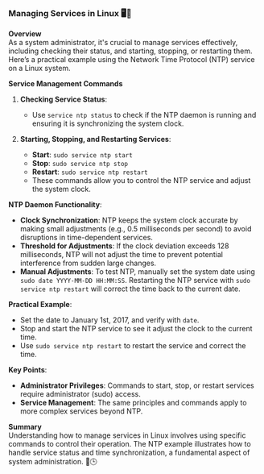 ### Managing Services in Linux 🖥️🔧

**Overview**  
As a system administrator, it's crucial to manage services effectively, including checking their status, and starting, stopping, or restarting them. Here’s a practical example using the Network Time Protocol (NTP) service on a Linux system.

**Service Management Commands**

1. **Checking Service Status**:
   - Use `service ntp status` to check if the NTP daemon is running and ensuring it is synchronizing the system clock.

2. **Starting, Stopping, and Restarting Services**:
   - **Start**: `sudo service ntp start`
   - **Stop**: `sudo service ntp stop`
   - **Restart**: `sudo service ntp restart`
   - These commands allow you to control the NTP service and adjust the system clock.

**NTP Daemon Functionality**:
   - **Clock Synchronization**: NTP keeps the system clock accurate by making small adjustments (e.g., 0.5 milliseconds per second) to avoid disruptions in time-dependent services.
   - **Threshold for Adjustments**: If the clock deviation exceeds 128 milliseconds, NTP will not adjust the time to prevent potential interference from sudden large changes.
   - **Manual Adjustments**: To test NTP, manually set the system date using `sudo date YYYY-MM-DD HH:MM:SS`. Restarting the NTP service with `sudo service ntp restart` will correct the time back to the current date.

**Practical Example**:
   - Set the date to January 1st, 2017, and verify with `date`.
   - Stop and start the NTP service to see it adjust the clock to the current time.
   - Use `sudo service ntp restart` to restart the service and correct the time.

**Key Points**:
   - **Administrator Privileges**: Commands to start, stop, or restart services require administrator (sudo) access.
   - **Service Management**: The same principles and commands apply to more complex services beyond NTP.

**Summary**  
Understanding how to manage services in Linux involves using specific commands to control their operation. The NTP example illustrates how to handle service status and time synchronization, a fundamental aspect of system administration. 📅🕒